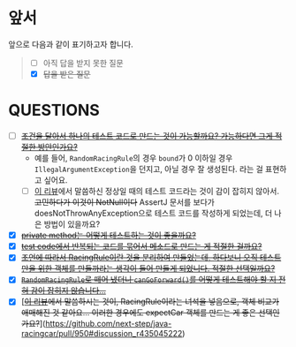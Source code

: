 # 앞서

앞으로 다음과 같이 표기하고자 합니다.

> - [ ] 아직 답을 받지 못한 질문
> - [x] ~~답을 받은 질문~~

# QUESTIONS

- [ ] [~~조건을 달아서 하나의 테스트 코드로 만드는 것이 가능할까요? 가능하다면 그게 적절한 방안인가요?~~](https://github.com/next-step/java-racingcar/pull/950#discussion_r435045177)
  - 예를 들어, `RandomRacingRule`의 경우 `bound`가 0 이하일 경우 `IllegalArgumentException`을 던지고, 아닐 경우 잘 생성된다. 라는 걸 표현하고 싶어요.
  - [ ] [이 리뷰](https://github.com/next-step/java-racingcar/pull/950#discussion_r435045177)에서 말씀하신 정상일 때의 테스트 코드라는 것이 감이 잡히지 않아서. ~~고민하다가 이것이 NotNull이다~~ AssertJ 문서를 보다가 doesNotThrowAnyException으로 테스트 코드를 작성하게 되었는데, 더 나은 방법이 있을까요?
- [x] [~~private method는 어떻게 테스트하는 것이 좋을까요?~~](https://github.com/next-step/java-racingcar/pull/950#discussion_r433089075)
- [x] [~~test code에서 반복되는 코드를 묶어서 메소드로 만드는 게 적절한 걸까요?~~](https://github.com/next-step/java-racingcar/pull/950#discussion_r433089085)
- [x] [~~조언에 따라서 RacingRule이란 것을 분리하여 만들었는데, 하다보니 오직 테스트만을 위한 객체를 만들까라는 생각이 들어 만들게 되었니다. 적절한 선택일까요?~~](https://github.com/next-step/java-racingcar/pull/950#discussion_r435044446)
- [x] [~~`RandomRacingRule`로 떼어 냈더니 `canGoForward()`를 어떻게 테스트해야 할 지 전혀 감이 잡히지 않습니다...~~](https://github.com/next-step/java-racingcar/pull/950#discussion_r435044457)
- [x] [~~[이 리뷰](https://github.com/next-step/java-racingcar/pull/950#discussion_r433089480)에서 말씀하시는 것이, RacingRule이라는 녀석을 넣음으로, 객체 비교가 애매해진 것 같아요... 이러한 경우에도 expectCar 객체를 만드는 게 좋은 선택인가요?~~](https://github.com/next-step/java-racingcar/pull/950#discussion_r435045222)
